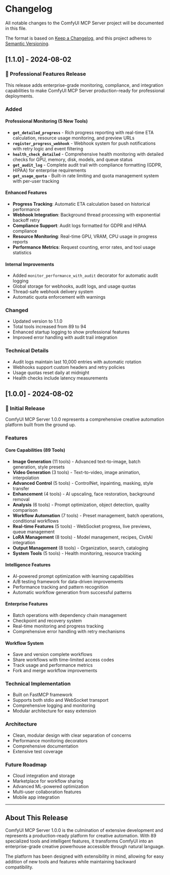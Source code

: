 # Changelog

All notable changes to the ComfyUI MCP Server project will be documented in this file.

The format is based on [Keep a Changelog](https://keepachangelog.com/en/1.0.0/),
and this project adheres to [Semantic Versioning](https://semver.org/spec/v2.0.0.html).

## [1.1.0] - 2024-08-02

### 🚀 Professional Features Release

This release adds enterprise-grade monitoring, compliance, and integration capabilities to make ComfyUI MCP Server production-ready for professional deployments.

### Added

#### Professional Monitoring (5 New Tools)
- **`get_detailed_progress`** - Rich progress reporting with real-time ETA calculation, resource usage monitoring, and preview URLs
- **`register_progress_webhook`** - Webhook system for push notifications with retry logic and event filtering
- **`health_check_detailed`** - Comprehensive health monitoring with detailed checks for GPU, memory, disk, models, and queue status
- **`get_audit_log`** - Complete audit trail with compliance formatting (GDPR, HIPAA) for enterprise requirements
- **`get_usage_quota`** - Built-in rate limiting and quota management system with per-user tracking

#### Enhanced Features
- **Progress Tracking**: Automatic ETA calculation based on historical performance
- **Webhook Integration**: Background thread processing with exponential backoff retry
- **Compliance Support**: Audit logs formatted for GDPR and HIPAA compliance
- **Resource Monitoring**: Real-time GPU, VRAM, CPU usage in progress reports
- **Performance Metrics**: Request counting, error rates, and tool usage statistics

#### Internal Improvements
- Added `monitor_performance_with_audit` decorator for automatic audit logging
- Global storage for webhooks, audit logs, and usage quotas
- Thread-safe webhook delivery system
- Automatic quota enforcement with warnings

### Changed
- Updated version to 1.1.0
- Total tools increased from 89 to 94
- Enhanced startup logging to show professional features
- Improved error handling with audit trail integration

### Technical Details
- Audit logs maintain last 10,000 entries with automatic rotation
- Webhooks support custom headers and retry policies
- Usage quotas reset daily at midnight
- Health checks include latency measurements

## [1.0.0] - 2024-08-02

### 🎉 Initial Release

ComfyUI MCP Server 1.0.0 represents a comprehensive creative automation platform built from the ground up.

### Features

#### Core Capabilities (89 Tools)
- **Image Generation** (11 tools) - Advanced text-to-image, batch generation, style presets
- **Video Generation** (3 tools) - Text-to-video, image animation, interpolation
- **Advanced Control** (5 tools) - ControlNet, inpainting, masking, style transfer
- **Enhancement** (4 tools) - AI upscaling, face restoration, background removal
- **Analysis** (6 tools) - Prompt optimization, object detection, quality comparison
- **Workflow Automation** (7 tools) - Preset management, batch operations, conditional workflows
- **Real-time Features** (5 tools) - WebSocket progress, live previews, queue management
- **LoRA Management** (8 tools) - Model management, recipes, CivitAI integration
- **Output Management** (8 tools) - Organization, search, cataloging
- **System Tools** (5 tools) - Health monitoring, resource tracking

#### Intelligence Features
- AI-powered prompt optimization with learning capabilities
- A/B testing framework for data-driven improvements
- Performance tracking and pattern recognition
- Automatic workflow generation from successful patterns

#### Enterprise Features
- Batch operations with dependency chain management
- Checkpoint and recovery system
- Real-time monitoring and progress tracking
- Comprehensive error handling with retry mechanisms

#### Workflow System
- Save and version complete workflows
- Share workflows with time-limited access codes
- Track usage and performance metrics
- Fork and merge workflow improvements

### Technical Implementation
- Built on FastMCP framework
- Supports both stdio and WebSocket transport
- Comprehensive logging and monitoring
- Modular architecture for easy extension

### Architecture
- Clean, modular design with clear separation of concerns
- Performance monitoring decorators
- Comprehensive documentation
- Extensive test coverage

### Future Roadmap
- Cloud integration and storage
- Marketplace for workflow sharing
- Advanced ML-powered optimization
- Multi-user collaboration features
- Mobile app integration

---

## About This Release

ComfyUI MCP Server 1.0.0 is the culmination of extensive development and represents a production-ready platform for creative automation. With 89 specialized tools and intelligent features, it transforms ComfyUI into an enterprise-grade creative powerhouse accessible through natural language.

The platform has been designed with extensibility in mind, allowing for easy addition of new tools and features while maintaining backward compatibility.
